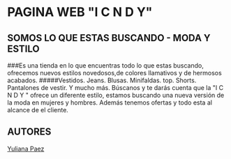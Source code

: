 # PAGINA WEB "I C N D Y"
## SOMOS LO QUE ESTAS BUSCANDO - MODA Y ESTILO
###Es una tienda en lo que encuentras todo lo que estas buscando, ofrecemos nuevos estilos novedosos,de colores llamativos y de hermosos acabados.
#####Vestidos.
Jeans.
Blusas.
Minifaldas.
top.
Shorts.
Pantalones de vestir.
Y mucho más.
Búscanos y te darás cuenta que la "I C N D Y " ofrece un diferente estilo, estamos buscando una nueva versión de la moda en mujeres y hombres. Además tenemos ofertas y todo esta al alcance de el cliente. 
## AUTORES
[Yuliana Paez](https://www.linkedin.com/in/yuliana-garavito-paez-a84a5814a/) 
